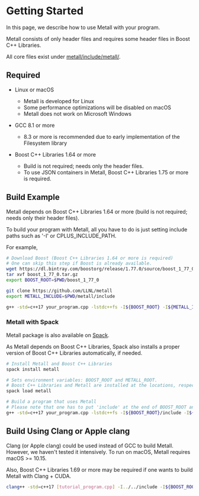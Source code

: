 # Getting Started

In this page, we describe how to use Metall with your program.

Metall consists of only header files and requires some header files in Boost C++ Libraries.

All core files exist under
[metall/include/metall/](https://github.com/LLNL/metall/tree/master/include/metall).

## Required

- Linux or macOS
    - Metall is developed for Linux
    - Some performance optimizations will be disabled on macOS
    - Metall does not work on Microsoft Windows


- GCC 8.1 or more
    - 8.3 or more is recommended due to early implementation of the Filesystem library

- Boost C++ Libraries 1.64 or more
    - Build is not required; needs only the header files.
    - To use JSON containers in Metall, Boost C++ Libraries 1.75 or more is required.

## Build Example

Metall depends on Boost C++ Libraries 1.64 or more (build is not required; needs only
their header files).

To build your program with Metall, all you have to do is just setting
include paths such as '-I' or CPLUS_INCLUDE_PATH.

For example,

```bash
# Download Boost (Boost C++ Libraries 1.64 or more is required)
# One can skip this step if Boost is already available.
wget https://dl.bintray.com/boostorg/release/1.77.0/source/boost_1_77_0.tar.gz
tar xvf boost_1_77_0.tar.gz
export BOOST_ROOT=$PWD/boost_1_77_0

git clone https://github.com/LLNL/metall
export METALL_INCLUDE=$PWD/metall/include

g++ -std=c++17 your_program.cpp -lstdc++fs -I${BOOST_ROOT} -I${METALL_INCLUDE}
```

### Metall with Spack

Metall package is also available on [Spack](https://spack.io/).

As Metall depends on Boost C++ Libraries,
Spack also installs a proper version of Boost C++ Libraries automatically, if needed.

```bash
# Install Metall and Boost C++ Libraries
spack install metall

# Sets environment variables: BOOST_ROOT and METALL_ROOT.
# Boost C++ Libraries and Metall are installed at the locations, respectively.
spack load metall

# Build a program that uses Metall
# Please note that one has to put 'include' at the end of BOOST_ROOT and METALL_ROOT
g++ -std=c++17 your_program.cpp -lstdc++fs -I${BOOST_ROOT}/include -I${METALL_ROOT}/include
```

## Build Using Clang or Apple clang

Clang (or Apple clang) could be used instead of GCC to build Metall.
However, we haven't tested it intensively.
To run on macOS, Metall requires macOS >= 10.15.

Also, Boost C++ Libraries 1.69 or more may be required
if one wants to build Metall with Clang + CUDA.

```bash
clang++ -std=c++17 [tutorial_program.cpp] -I../../include -I${BOOST_ROOT}
```